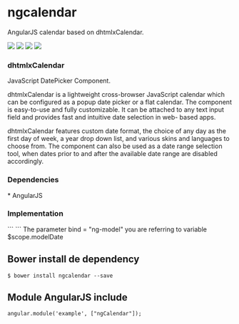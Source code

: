 ngcalendar
===========
AngularJS calendar based on dhtmlxCalendar.

<p>
  <a href="https://gitter.im/miamarti/ng-calendar" target="_blank"><img src="https://badges.gitter.im/Join%20Chat.svg"></a>
  <img src="https://img.shields.io/badge/ngcalendar-release-green.svg">
  <img src="https://img.shields.io/badge/version-1.0.0-blue.svg">
  <img src="https://img.shields.io/github/license/mashape/apistatus.svg">
</p>

<h3>dhtmlxCalendar</h3>
JavaScript DatePicker Component.

dhtmlxCalendar is a lightweight cross-browser JavaScript calendar which can be configured as a popup date picker or a flat calendar. The component is easy-to-use and fully customizable. It can be attached to any text input field and provides fast and intuitive date selection in web- based apps.

dhtmlxCalendar features custom date format, the choice of any day as the first day of week, a year drop down list, and various skins and languages to choose from. The component can also be used as a date range selection tool, when dates prior to and after the available date range are disabled accordingly.


<h3>Dependencies</h3>
* AngularJS

<h3>Implementation</h3>
```
<i class="input-calendar-icon" ng-calendar ng-model="modelDate"></i>
```
The parameter bind = "ng-model" you are referring to variable $scope.modelDate

## Bower install de dependency
```
$ bower install ngcalendar --save
```

## Module AngularJS include
```
angular.module('example', ["ngCalendar"]);
```
